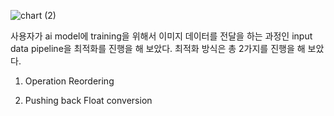 ![chart (2)](https://github.com/user-attachments/assets/1667cd08-80db-4cd7-aa4d-ad658e82510a)

사용자가 ai model에 training을 위해서 이미지 데이터를 전달을 하는 과정인 input data pipeline을 최적화를 진행을 해 보았다. 
최적화 방식은 총 2가지를 진행을 해 보았다. 

1. Operation Reordering

2. Pushing back Float conversion 
